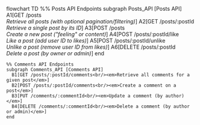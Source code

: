 flowchart TD
%% Posts API Endpoints
subgraph Posts_API [Posts API]
A1[GET /posts<br/><em>Retrieve all posts (with optional pagination/filtering)</em>]
A2[GET /posts/:postId<br/><em>Retrieve a single post by its ID</em>]
A3[POST /posts<br/><em>Create a new post ("feeling" or content)</em>]
A4[POST /posts/:postId/like<br/><em>Like a post (add user ID to likes)</em>]
A5[POST /posts/:postId/unlike<br/><em>Unlike a post (remove user ID from likes)</em>]
A6[DELETE /posts/:postId<br/><em>Delete a post (by owner or admin)</em>]
end

    %% Comments API Endpoints
    subgraph Comments_API [Comments API]
      B1[GET /posts/:postId/comments<br/><em>Retrieve all comments for a given post</em>]
      B2[POST /posts/:postId/comments<br/><em>Create a comment on a post</em>]
      B3[PUT /comments/:commentId<br/><em>Update a comment (by author)</em>]
      B4[DELETE /comments/:commentId<br/><em>Delete a comment (by author or admin)</em>]
    end
